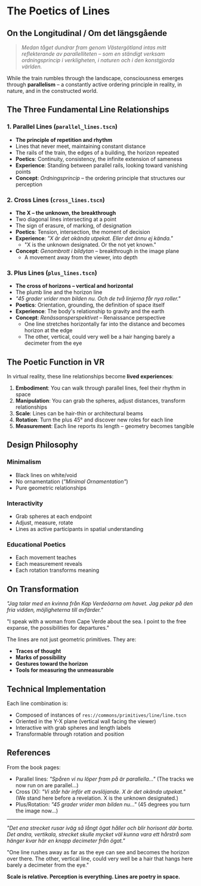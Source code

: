 # The Poetics of Lines

## On the Longitudinal / Om det längsgående

> *Medan tåget dundrar fram genom Västergötland intas mitt reflekterande av parallelliteten – som en ständigt verksam ordningsprincip i verkligheten, i naturen och i den konstgjorda världen.*

While the train rumbles through the landscape, consciousness emerges through **parallelism** – a constantly active ordering principle in reality, in nature, and in the constructed world.

## The Three Fundamental Line Relationships

### 1. Parallel Lines (`parallel_lines.tscn`)
- **The principle of repetition and rhythm**
- Lines that never meet, maintaining constant distance
- The rails of the train, the edges of a building, the horizon repeated
- **Poetics**: Continuity, consistency, the infinite extension of sameness
- **Experience**: Standing between parallel rails, looking toward vanishing points
- **Concept**: *Ordningsprincip* – the ordering principle that structures our perception

### 2. Cross Lines (`cross_lines.tscn`)
- **The X – the unknown, the breakthrough**
- Two diagonal lines intersecting at a point
- The sign of erasure, of marking, of designation
- **Poetics**: Tension, intersection, the moment of decision
- **Experience**: *"X är det okända utpekat. Eller det ännu ej kända."*
  - "X is the unknown designated. Or the not yet known."
- **Concept**: *Genombrott i bildytan* – breakthrough in the image plane
  - A movement away from the viewer, into depth

### 3. Plus Lines (`plus_lines.tscn`)
- **The cross of horizons – vertical and horizontal**
- The plumb line and the horizon line
- *"45 grader vrider man bilden nu. Och de två linjerna får nya roller."*
- **Poetics**: Orientation, grounding, the definition of space itself
- **Experience**: The body's relationship to gravity and the earth
- **Concept**: *Renässansperspektivet* – Renaissance perspective
  - One line stretches horizontally far into the distance and becomes horizon at the edge
  - The other, vertical, could very well be a hair hanging barely a decimeter from the eye

## The Poetic Function in VR

In virtual reality, these line relationships become **lived experiences**:

1. **Embodiment**: You can walk through parallel lines, feel their rhythm in space
2. **Manipulation**: You can grab the spheres, adjust distances, transform relationships
3. **Scale**: Lines can be hair-thin or architectural beams
4. **Rotation**: Turn the plus 45° and discover new roles for each line
5. **Measurement**: Each line reports its length – geometry becomes tangible

## Design Philosophy

### Minimalism
- Black lines on white/void
- No ornamentation (*"Minimal Ornamentation"*)
- Pure geometric relationships

### Interactivity
- Grab spheres at each endpoint
- Adjust, measure, rotate
- Lines as active participants in spatial understanding

### Educational Poetics
- Each movement teaches
- Each measurement reveals
- Each rotation transforms meaning

## On Transformation

*"Jag talar med en kvinna från Kap Verdeöarna om havet. Jag pekar på den fria vidden, möjligheterna till avfärder."*

"I speak with a woman from Cape Verde about the sea. I point to the free expanse, the possibilities for departures."

The lines are not just geometric primitives. They are:
- **Traces of thought**
- **Marks of possibility**
- **Gestures toward the horizon**
- **Tools for measuring the unmeasurable**

## Technical Implementation

Each line combination is:
- Composed of instances of `res://commons/primitives/line/line.tscn`
- Oriented in the Y-X plane (vertical wall facing the viewer)
- Interactive with grab spheres and length labels
- Transformable through rotation and position

## References

From the book pages:
- Parallel lines: *"Spåren vi nu löper fram på är parallella..."* (The tracks we now run on are parallel...)
- Cross (X): *"Vi står här inför ett avslöjande. X är det okända utpekat."* (We stand here before a revelation. X is the unknown designated.)
- Plus/Rotation: *"45 grader vrider man bilden nu..."* (45 degrees you turn the image now...)

---

*"Det ena strecket rusar iväg så långt ögat håller och blir horisont där borta. Det andra, vertikala, strecket skulle mycket väl kunna vara ett hårstrå som hänger kvar här en knapp decimeter från ögat."*

"One line rushes away as far as the eye can see and becomes the horizon over there. The other, vertical line, could very well be a hair that hangs here barely a decimeter from the eye."

**Scale is relative. Perception is everything. Lines are poetry in space.**
